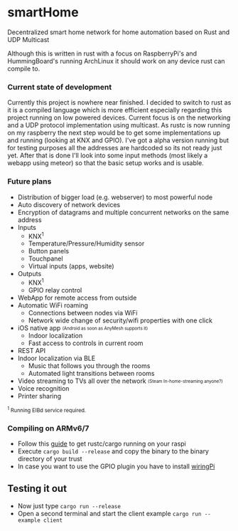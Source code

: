 # smartHome
Decentralized smart home network for home automation based on Rust and UDP Multicast

Although this is written in rust with a focus on RaspberryPi's and HummingBoard's running ArchLinux
it should work on any device rust can compile to.

### Current state of development
Currently this project is nowhere near finished. I decided to switch to rust as it is a compiled language which is
more efficient especially regarding this project running on low powered devices. Current focus is on the
networking and a UDP protocol implementation using multicast. As rustc is now running on my raspberry the next step would
be to get some implementations up and running (looking at KNX and GPIO). I've got a alpha version running but for testing
purposes all the addresses are hardcoded so its not ready just yet. After that is done I'll look into some input
methods (most likely a webapp using meteor) so that the basic setup works and is usable.

### Future plans
* Distribution of bigger load (e.g. webserver) to most powerful node
* Auto discovery of network devices
* Encryption of datagrams and multiple concurrent networks on the same address
* Inputs
    * KNX<sup>1</sup>
    * Temperature/Pressure/Humidity sensor
    * Button panels
    * Touchpanel
    * Virtual inputs (apps, website)
* Outputs
    * KNX<sup>1</sup>
    * GPIO relay control
* WebApp for remote access from outside
* Automatic WiFi roaming
    * Connections between nodes via WiFi
    * Network wide change of security/wifi properties with one click
* iOS native app <sub><sup>(Android as soon as AnyMesh supports it)</sup></sub>
    * Indoor localization
    * Fast access to controls in current room
* REST API
* Indoor localization via BLE
    * Music that follows you through the rooms
    * Automated light transitions between rooms
* Video streaming to TVs all over the network <sub><sup>(Steam In-home-streaming anyone?)</sup></sub>
* Voice recognition
* Printer sharing

<sub><sup>1</sup> Running EIBd service required.</sub>

### Compiling on ARMv6/7
* Follow this [guide](https://github.com/warricksothr/RustBuild) to get rustc/cargo running on your raspi
* Execute `cargo build --release` and copy the binary to the binary directory of your trust
* In case you want to use the GPIO plugin you have to install [wiringPi](http://wiringpi.com/download-and-install/)

## Testing it out
* Now just type `cargo run --release`
* Open a second terminal and start the client example `cargo run --example client`
